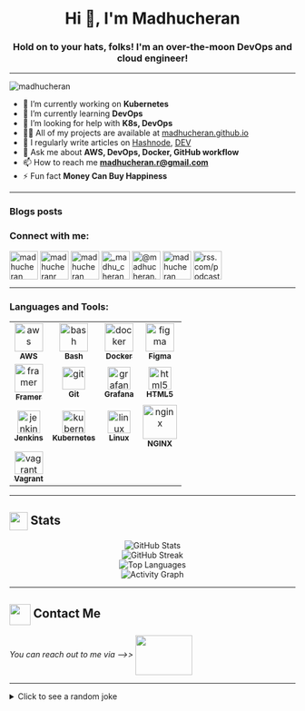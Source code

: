<h1 align="center">Hi 👋, I'm Madhucheran</h1>
<h3 align="center">Hold on to your hats, folks! I'm an over-the-moon DevOps and cloud engineer!</h3>
<hr>
<p align="left"> <img src="https://komarev.com/ghpvc/?username=madhucheran&label=Profile%20views&color=0e75b6&style=flat" alt="madhucheran" /> </p>

- 🔭 I’m currently working on **Kubernetes**
- 🌱 I’m currently learning **DevOps**
- 🤝 I’m looking for help with **K8s, DevOps**
- 👨‍💻 All of my projects are available at [madhucheran.github.io](https://madhucheran.github.io)
- 📝 I regularly write articles on [Hashnode](https://hashnode.com/@madhucheran), [DEV](https://dev.to/madhucheran)
- 💬 Ask me about **AWS, DevOps, Docker, GitHub workflow**
- 📫 How to reach me **madhucheran.r@gmail.com**
- ⚡ Fun fact **Money Can Buy Happiness**
<hr>

### Blogs posts
<!-- BLOG-POST-LIST:START -->
<!-- BLOG-POST-LIST:END -->

<h3 align="left">Connect with me:</h3>
<p align="left">
  <a href="https://dev.to/madhucheran" target="blank"><img align="center" src="https://res.cloudinary.com/practicaldev/image/fetch/s--oRJctm5T--/c_limit%2Cf_auto%2Cfl_progressive%2Cq_66%2Cw_880/https://dev-to-uploads.s3.amazonaws.com/i/ow81dc1olanqq6kfefxl.gif" alt="madhucheran" height="50" width="50" /></a>
  <a href="https://twitter.com/madhucheranr" target="blank"><img align="center" src="https://media3.giphy.com/media/v1.Y2lkPTc5MGI3NjExMjc0YTJ0ZjJ2M2tiZHFlMjBnenVidXZpeXBlZTM1M3ZwcTV5aTZlcSZlcD12MV9pbnRlcm5hbF9naWZfYnlfaWQmY3Q9Zw/KDGLRKwIMVXV5XLieP/giphy.webp" alt="madhucheranr" height="50" width="50" /></a>
  <a href="https://linkedin.com/in/madhucheran" target="blank"><img align="center" src="https://i.pinimg.com/originals/de/b4/6f/deb46f02a59e3b3a2aa58fac16290d63.gif" alt="madhucheran" height="50" width="50" /></a>
  <a href="https://instagram.com/_madhu_cheran_" target="blank"><img align="center" src="https://i.pinimg.com/originals/2c/09/4d/2c094d32daf5a9079a09588004319274.gif" alt="_madhu_cheran_" height="50" width="50" /></a>
  <a href="https://medium.com/@madhucheran.r" target="blank"><img align="center" src="https://www.kikkidu.com/wp-content/uploads/2020/10/BeeHome-Animation.gif" alt="@madhucheran.r" height="50" width="50" /></a>
  <a href="https://www.leetcode.com/madhucheran" target="blank"><img align="center" src="https://cdn.iconscout.com/icon/free/png-256/free-leetcode-3550772-2970357.png" alt="madhucheran" height="50" width="50" /></a>
  <a href="https://rss.com/podcasts/madhucheran/" target="blank"><img align="center" src="https://media2.giphy.com/media/v1.Y2lkPTc5MGI3NjExN3JwY3h6bnhuNXY3OXpienhldDBoYTRjYXQ2cnF6ZW9obHc3aHN0NiZlcD12MV9pbnRlcm5hbF9naWZfYnlfaWQmY3Q9cw/bOZ7nMX7aZcjbY0qSP/giphy.webp" alt="rss.com/podcasts/madhucheran/" height="50" width="50" /></a>
</p>
<hr>

<h3 align="left">Languages and Tools:</h3>
<table>
  <tr>
    <td align="center"><a href="https://aws.amazon.com" target="_blank" rel="noreferrer"><img src="https://logos-world.net/wp-content/uploads/2021/08/Amazon-Web-Services-AWS-Logo-700x394.png" alt="aws" width="50" height="50"/><br /><sub><b>AWS</b></sub></a></td>
    <td align="center"><a href="https://www.gnu.org/software/bash/" target="_blank" rel="noreferrer"><img src="https://a0.anyrgb.com/pngimg/158/690/unix-shell-information-architecture-symbol-font-unix-ls-git-bash-command-terminal-cd.png" alt="bash" width="50" height="50"/><br /><sub><b>Bash</b></sub></a></td>
    <td align="center"><a href="https://www.docker.com/" target="_blank" rel="noreferrer"><img src="https://asset.brandfetch.io/id5_eOiB6T/idYqSj1uqj.jpeg" alt="docker" width="50" height="50"/><br /><sub><b>Docker</b></sub></a></td>
    <td align="center"><a href="https://www.figma.com/" target="_blank" rel="noreferrer"><img src="https://i0.wp.com/res.cloudinary.com/ratracegrad/image/upload/v1672179613/Screenshot_2022-12-27_at_5.19.27_PM_h2ncza.png?ssl=1" alt="figma" width="50" height="50"/><br /><sub><b>Figma</b></sub></a></td>
  </tr>
  <tr>
    <td align="center"><a href="https://www.framer.com/" target="_blank" rel="noreferrer"><img src="https://p1.hiclipart.com/preview/188/872/969/macos-app-icons-framer-png-icon.jpg" alt="framer" width="50" height="50"/><br /><sub><b>Framer</b></sub></a></td>
    <td align="center"><a href="https://git-scm.com/" target="_blank" rel="noreferrer"><img src="https://encrypted-tbn0.gstatic.com/images?q=tbn:ANd9GcQV5MFGcGxvHFf3unQTkMq_FlwZZDE_8EBkWA&s" alt="git" width="40" height="40"/><br /><sub><b>Git</b></sub></a></td>
    <td align="center"><a href="https://grafana.com" target="_blank" rel="noreferrer"><img src="https://encrypted-tbn0.gstatic.com/images?q=tbn:ANd9GcRKJjh8ssdoWK0loGcU_B4iKl64EGNwgUEwHA&s" alt="grafana" width="40" height="40"/><br /><sub><b>Grafana</b></sub></a></td>
    <td align="center"><a href="https://www.w3.org/html/" target="_blank" rel="noreferrer"><img src="https://cdn0.iconfinder.com/data/icons/long-shadow-web-icons/512/html-512.png" alt="html5" width="40" height="40"/><br /><sub><b>HTML5</b></sub></a></td>
  </tr>
  <tr>
    <td align="center"><a href="https://www.jenkins.io" target="_blank" rel="noreferrer"><img src="https://ih1.redbubble.net/image.453956200.1706/st,small,507x507-pad,600x600,f8f8f8.u5.webp" alt="jenkins" width="40" height="40"/><br /><sub><b>Jenkins</b></sub></a></td>
    <td align="center"><a href="https://kubernetes.io" target="_blank" rel="noreferrer"><img src="https://upload.wikimedia.org/wikipedia/commons/thumb/3/39/Kubernetes_logo_without_workmark.svg/1055px-Kubernetes_logo_without_workmark.svg.png" alt="kubernetes" width="40" height="40"/><br /><sub><b>Kubernetes</b></sub></a></td>
    <td align="center"><a href="https://www.linux.org/" target="_blank" rel="noreferrer"><img src="https://upload.wikimedia.org/wikipedia/commons/thumb/f/f1/Icons8_flat_linux.svg/768px-Icons8_flat_linux.svg.png" alt="linux" width="40" height="40"/><br /><sub><b>Linux</b></sub></a></td>
    <td align="center"><a href="https://www.nginx.com" target="_blank" rel="noreferrer"><img src="https://cdn.iconscout.com/icon/free/png-256/free-nginx-226030.png?f=webp" alt="nginx" width="60" height="60"/><br /><sub><b>NGINX</b></sub></a></td>
  </tr>
  <tr>
    <td align="center"><a href="https://www.vagrantup.com/" target="_blank" rel="noreferrer"><img src="https://seeklogo.com/images/V/vagrant-logo-B214F47636-seeklogo.com.png" alt="vagrant" width="50" height="40"/><br /><sub><b>Vagrant</b></sub></a></td>
  </tr>
</table>
<hr>

<summary><h2><img align="center" src="https://github.com/[madhucheran]/[madhucheran]/blob/main/icons/stats.gif" width="32"/> Stats</h2></summary>
<div align="center">
  <img src="https://github-readme-stats.vercel.app/api?username=madhucheran&theme=midnight-purple&hide_border=false&include_all_commits=true&count_private=false" alt="GitHub Stats" /><br/>
  <img src="https://github-readme-streak-stats.herokuapp.com/?user=madhucheran&theme=midnight-purple&hide_border=false" alt="GitHub Streak" /><br/>
  <img src="https://github-readme-stats.vercel.app/api/top-langs/?username=madhucheran&theme=midnight-purple&hide_border=false&include_all_commits=true&count_private=false&layout=compact" alt="Top Languages" /><br/>
  <img src="https://github-readme-activity-graph.vercel.app/graph?username=madhucheran&theme=nord" alt="Activity Graph" />
</div>
<hr>

<summary><h2> <img align="center" src="https://cdn.dribbble.com/users/2113992/screenshots/14510264/media/37a62d305ca45e21f00f40adc9016b36.gif" width="37"/> Contact Me</h2></summary>
<p>
  <i>You can reach out to me via -->> </i>
  <a href="mailto:madhucheran.r@gmail.com">
    <img align="center" src="https://cdn.dribbble.com/users/3497212/screenshots/11476810/media/c18175dc05724f0c933fa8f49b2ff875.gif" width="100" height="70"/>
  </a>
</p>
<hr>
<details>
  <summary>Click to see a random joke</summary>
  <div align="center">
    ![Jokes Card](https://readme-jokes.vercel.app/api?theme=halloween)
  </div>
</details>
